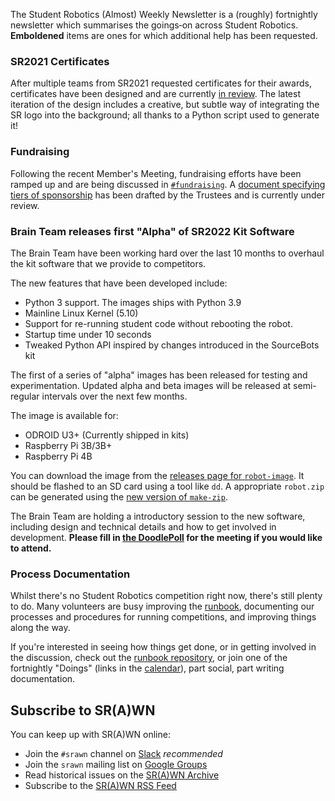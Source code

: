 The Student Robotics (Almost) Weekly Newsletter is a (roughly) fortnightly newsletter which summarises the goings‐on across Student Robotics. **Emboldened** items are ones for which additional help has been requested.

### SR2021 Certificates

After multiple teams from SR2021 requested certificates for their awards, certificates have been designed and are currently [in review][sr2021-certificates]. The latest iteration of the design includes a creative, but subtle way of integrating the SR logo into the background; all thanks to a Python script used to generate it!

[sr2021-certificates]: https://github.com/srobo/tasks/issues/692

### Fundraising

Following the recent Member's Meeting, fundraising efforts have been ramped up and are being discussed in [`#fundraising`][slack-fundraising]. A [document specifying tiers of sponsorship][doc-sponsorship] has been drafted by the Trustees and is currently under review.

[slack-fundraising]: https://app.slack.com/client/T0EEPF1LH/C01CQNQ8GCR
[doc-sponsorship]: https://studentrobotics.slack.com/archives/C01CQNQ8GCR/p1622582279002000

### Brain Team releases first "Alpha" of SR2022 Kit Software

The Brain Team have been working hard over the last 10 months to overhaul the kit software that we provide to competitors.

The new features that have been developed include:

- Python 3 support. The images ships with Python 3.9
- Mainline Linux Kernel (5.10)
- Support for re-running student code without rebooting the robot.
- Startup time under 10 seconds
- Tweaked Python API inspired by changes introduced in the SourceBots kit

The first of a series of "alpha" images has been released for testing and experimentation. Updated alpha and beta images will be released at semi-regular intervals over the next few months.

The image is available for:

- ODROID U3+ (Currently shipped in kits)
- Raspberry Pi 3B/3B+
- Raspberry Pi 4B

You can download the image from the [releases page for `robot-image`][image-release]. It should be flashed to an SD card using a tool like `dd`. A appropriate `robot.zip` can be generated using the [new version of `make-zip`][new-make-zip].

The Brain Team are holding a introductory session to the new software, including design and technical details and how to get involved in development. **Please fill in [the DoodlePoll][doodlepoll] for the meeting if you would like to attend.**

[image-release]: https://github.com/srobo/robot-image/releases/tag/v0.1.0-alpha.1
[new-make-zip]: https://github.com/srobo/brain-zip-packager/pull/4
[doodlepoll]: https://doodle.com/poll/46b3wpmfpamx2fs7?utm_source=poll&utm_medium=link

### Process Documentation

Whilst there's no Student Robotics competition right now, there's still plenty to do. Many volunteers are busy improving the [runbook](https://studentrobotics.org/runbook/), documenting our processes and procedures for running competitions, and improving things along the way. 

If you're interested in seeing how things get done, or in getting involved in the discussion, check out the [runbook repository](https://github.com/srobo/runbook/), or join one of the fortnightly "Doings" (links in the [calendar](https://studentrobotics.org/runbook/volunteering/calendars/)), part social, part writing documentation.
## Subscribe to SR(A)WN

You can keep up with SR(A)WN online:

- Join the `#srawn` channel on [Slack](https://app.slack.com/client/T0EEPF1LH/C01GBT8NMSN) _recommended_
- Join the `srawn` mailing list on [Google Groups](https://groups.google.com/g/srawn)
- Read historical issues on the [SR(A)WN Archive](https://studentrobotics.org/srawn)
- Subscribe to the [SR(A)WN RSS Feed](https://studentrobotics.org/srawn/rss.xml)
